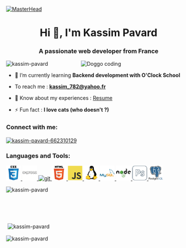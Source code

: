 [![MasterHead](https://www.internetcreation.net/wp-content/uploads/2015/04/banner-web-development.png)](https://kassimpavard.io)


<h1 align="center">Hi 👋, I'm Kassim Pavard</h1>
<h3 align="center">A passionate web developer from France</h3>
<img align="right" alt="Doggo coding" width="300" src="https://art.pixilart.com/sr2712ab0b35ecd.gif">

<p align="left"> <img src="https://komarev.com/ghpvc/?username=kassim-pavard&label=Profile%20views&color=0e75b6&style=flat" alt="kassim-pavard" /> </p>

- 🌱 I’m currently learning **Backend development with O'Clock School**

- To reach me : **kassim_782@yahoo.fr**

- 📄 Know about my experiences : [Resume](https://white-holly-29.tiiny.site/)

- ⚡ Fun fact : **I love cats (who doesn't ?)**

<h3 align="left">Connect with me:</h3>
<p align="left">
<a href="https://linkedin.com/in/kassim-pavard-662310129" target="blank"><img align="center" src="https://raw.githubusercontent.com/rahuldkjain/github-profile-readme-generator/master/src/images/icons/Social/linked-in-alt.svg" alt="kassim-pavard-662310129" height="30" width="40" /></a>
</p>

<h3 align="left">Languages and Tools:</h3>
<p align="left"> <a href="https://www.w3schools.com/css/" target="_blank" rel="noreferrer"> <img src="https://raw.githubusercontent.com/devicons/devicon/master/icons/css3/css3-original-wordmark.svg" alt="css3" width="40" height="40"/> </a> <a href="https://expressjs.com" target="_blank" rel="noreferrer"> <img src="https://raw.githubusercontent.com/devicons/devicon/master/icons/express/express-original-wordmark.svg" alt="express" width="40" height="40"/> </a> <a href="https://git-scm.com/" target="_blank" rel="noreferrer"> <img src="https://www.vectorlogo.zone/logos/git-scm/git-scm-icon.svg" alt="git" width="40" height="40"/> </a> <a href="https://www.w3.org/html/" target="_blank" rel="noreferrer"> <img src="https://raw.githubusercontent.com/devicons/devicon/master/icons/html5/html5-original-wordmark.svg" alt="html5" width="40" height="40"/> </a> <a href="https://developer.mozilla.org/en-US/docs/Web/JavaScript" target="_blank" rel="noreferrer"> <img src="https://raw.githubusercontent.com/devicons/devicon/master/icons/javascript/javascript-original.svg" alt="javascript" width="40" height="40"/> </a> <a href="https://www.linux.org/" target="_blank" rel="noreferrer"> <img src="https://raw.githubusercontent.com/devicons/devicon/master/icons/linux/linux-original.svg" alt="linux" width="40" height="40"/> </a> <a href="https://www.mysql.com/" target="_blank" rel="noreferrer"> <img src="https://raw.githubusercontent.com/devicons/devicon/master/icons/mysql/mysql-original-wordmark.svg" alt="mysql" width="40" height="40"/> </a> <a href="https://nodejs.org" target="_blank" rel="noreferrer"> <img src="https://raw.githubusercontent.com/devicons/devicon/master/icons/nodejs/nodejs-original-wordmark.svg" alt="nodejs" width="40" height="40"/> </a> <a href="https://www.photoshop.com/en" target="_blank" rel="noreferrer"> <img src="https://raw.githubusercontent.com/devicons/devicon/master/icons/photoshop/photoshop-line.svg" alt="photoshop" width="40" height="40"/> </a> <a href="https://www.postgresql.org" target="_blank" rel="noreferrer"> <img src="https://raw.githubusercontent.com/devicons/devicon/master/icons/postgresql/postgresql-original-wordmark.svg" alt="postgresql" width="40" height="40"/> </a> </p>

<p><img align="left" src="https://github-readme-stats.vercel.app/api/top-langs?username=kassim-pavard&show_icons=true&locale=en&layout=compact" alt="kassim-pavard" /></p></br></br></br></br></br>

<p>&nbsp;<img align="center" src="https://github-readme-stats.vercel.app/api?username=kassim-pavard&show_icons=true&locale=en" alt="kassim-pavard" /></p>

<p><img align="center" src="https://github-readme-streak-stats.herokuapp.com/?user=kassim-pavard&" alt="kassim-pavard" /></p>
